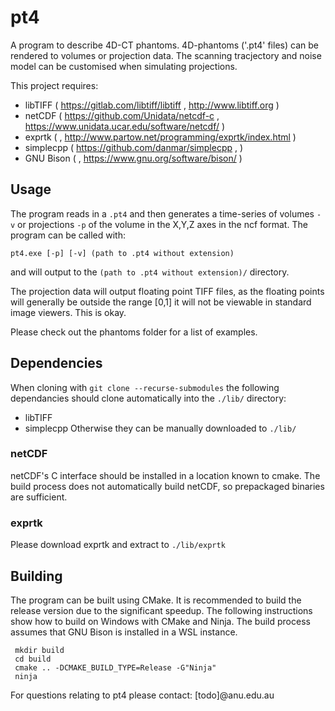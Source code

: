 # pt4
A program to describe 4D-CT phantoms. 4D-phantoms ('.pt4' files) can be rendered to volumes or projection data. The scanning tracjectory and noise model can be customised when simulating projections.

This project requires:
* libTIFF   ( https://gitlab.com/libtiff/libtiff            , http://www.libtiff.org                              )
* netCDF    ( https://github.com/Unidata/netcdf-c           , https://www.unidata.ucar.edu/software/netcdf/       )
* exprtk    (                                               , http://www.partow.net/programming/exprtk/index.html )
* simplecpp ( https://github.com/danmar/simplecpp           ,                                                     )
* GNU Bison (                                               , https://www.gnu.org/software/bison/ )


## Usage

The program reads in a `.pt4` and then generates a time-series of volumes `-v` or projections `-p` of the volume in the X,Y,Z axes in the ncf format. The program can be called with:
```
pt4.exe [-p] [-v] (path to .pt4 without extension)
```
and will output to the `(path to .pt4 without extension)/` directory.

The projection data will output floating point TIFF files, as the floating points will generally be outside the range [0,1] it will not be viewable in standard image viewers. This is okay.

Please check out the phantoms folder for a list of examples.

## Dependencies

When cloning with `git clone --recurse-submodules` the following dependancies should clone automatically into the `./lib/` directory:
* libTIFF
* simplecpp
Otherwise they can be manually downloaded to `./lib/`

### netCDF
 netCDF's C interface should be installed in a location known to cmake. The build process does not automatically build netCDF, so prepackaged binaries are sufficient.

### exprtk
 Please download exprtk and extract to `./lib/exprtk`

## Building

The program can be built using CMake. It is recommended to build the release version due to the significant speedup. The following instructions show how to build on Windows with CMake and Ninja. The build process assumes that GNU Bison is installed in a WSL instance. 
```
 mkdir build
 cd build
 cmake .. -DCMAKE_BUILD_TYPE=Release -G"Ninja"
 ninja
```

For questions relating to pt4 please contact: [todo]@anu.edu.au
